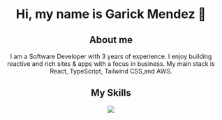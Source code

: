 <div align="center">
  <h1>Hi, my name is Garick Mendez 👋</h1>
</div>
<div align="center">
  <h2>About me</h2>
  <p>I am a Software Developer with 3 years of experience. I enjoy building reactive and rich sites & apps with a focus in business. My main stack is React, TypeScript, Tailwind CSS,and AWS.</p>
</div>

<div align="center">
  <h2 align="center">My Skills</h2>
  <img align="center" src="https://skillicons.dev/icons?i=react,ts,tailwind,python,aws&perline=5" />
</div>
